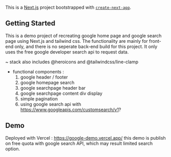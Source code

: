 This is a [Next.js](https://nextjs.org/) project bootstrapped with [`create-next-app`](https://github.com/vercel/next.js/tree/canary/packages/create-next-app).

## Getting Started

This is a demo project of recreating google home page and google search page using Next.js and tailwind css.
The functionality are mainly for front-end only, and there is no seperate back-end build for this project. It only uses the free google developer search api to request data.

~ stack also includes @heroicons and @tailwindcss/line-clamp
- functional components :
  1. google header / footer
  2. google homepage search 
  3. google searchpage header bar
  4. google searchpage content div display
  5. simple pagination
  6. using google search api with https://www.googleapis.com/customsearch/v1?

## Demo

Deployed with Vercel : https://google-demo.vercel.app/
this demo is publish on free quota with google search API, which may result limited search option.
